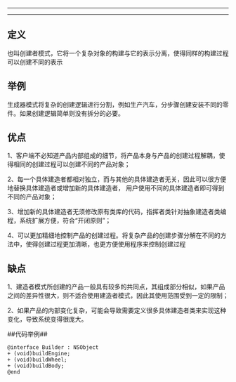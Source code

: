 ﻿-----------


----------------


## 定义 ##

也叫创建者模式，它将一个复杂对象的构建与它的表示分离，使得同样的构建过程可以创建不同的表示

## 举例 ##

生成器模式将复杂的创建逻辑进行分割，例如生产汽车，分步骤创建安装不同的零件。如果创建逻辑简单则没有拆分的必要。

## 优点 ##
1、客户端不必知道产品内部组成的细节，将产品本身与产品的创建过程解耦，使得相同的创建过程可以创建不同的产品对象；

2、每一个具体建造者都相对独立，而与其他的具体建造者无关，因此可以很方便地替换具体建造者或增加新的具体建造者， 用户使用不同的具体建造者即可得到不同的产品对象；

3、增加新的具体建造者无须修改原有类库的代码，指挥者类针对抽象建造者类编程，系统扩展方便，符合“开闭原则”；

4、可以更加精细地控制产品的创建过程。将复杂产品的创建步骤分解在不同的方法中，使得创建过程更加清晰，也更方便使用程序来控制创建过程

## 缺点 ##
1、建造者模式所创建的产品一般具有较多的共同点，其组成部分相似，如果产品之间的差异性很大，则不适合使用建造者模式，因此其使用范围受到一定的限制；

2、如果产品的内部变化复杂，可能会导致需要定义很多具体建造者类来实现这种变化，导致系统变得很庞大。

##代码举例##

    @interface Builder : NSObject
    + (void)buildEngine;
    + (void)buildWheel;
    + (void)buildBody;
    @end


